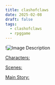 ```yaml
---
title: clashofclaws
date: 2025-02-08
draft: false
tags:
  - clashofclaws
  - rpggame
---
```

!![Image Description](Pasted%20image%2020250208085002.png)

[Characters:](Characters.md)

[Scenes:](Scenes.md)

[Main Story:](Main%20Story.md)